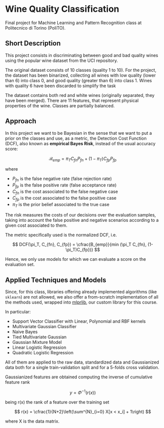 # Wine Quality Classification
Final project for Machine Learning and Pattern Recognition class at Politecnico di Torino (PoliTO).

## Short Description

This project consists in discriminating between good and bad quality wines using the popular wine dataset from the UCI repository.

The original dataset consists of 10 classes (quality 1 to 10). For the project, the dataset has been binarized, collecting all
wines with low quality (lower than 6) into class 0, and good quality (greater than 6) into class 1. Wines with quality 6 have been discarded to simplify the task

The dataset contains both red and white wines (originally separated, they have been merged).  There are 11 features, that represent physical properties of the
wine. Classes are partially balanced.

## Approach

In this project we want to be Bayesian in the sense that we want to put a prior on the classes and use, as a metric, 
the Detection Cost Function (DCF), also known as **empirical Bayes Risk**, instead of the usual accuracy score:


$$ \mathcal{B}_{emp} = \pi_T C_{fn} P_{fn} +
(1 - \pi_T) C_{fp} P_{fp}
$$

where

* $P_{fn}$ is the false negative rate (false rejection rate)
* $P_{fp}$ is the false positive rate (false acceptance rate)
* $C_{fn}$ is the cost associated to the false negative case
* $C_{fp}$ is the cost associated to the false positive case
* $\pi_T$ is the prior belief associated to the true case


The risk measures the costs of our decisions over the evaluation samples,
taking into account the false positive and negative scenarios according to 
a given cost associated to them.

The metric specifically used is the normalized DCF, i.e.

$$ DCF(\pi_T, C_{fn}, C_{fp}) = \cfrac{B_{emp}}{min (\pi_T C_{fn}, (1-\pi_T)C_{fp})} $$

Hence, we only use models for which we can evaluate a score on the evaluation set.

## Applied Techniques and Models

Since, for this class, libraries offering already implemented algorithms (like `sklearn`) are not allowed, we also offer a from-scratch
implementation of all the methods used, wrapped into [mlprlib](mlprlib), our custom library for this course.

In particular:
- Support Vector Classifier with Linear, Polynomial and RBF kernels
- Multivariate Gaussian Classifier
- Naive Bayes
- Tied Multivariate Gaussian
- Gaussian Mixture Model
- Linear Logistic Regression
- Quadratic Logistic Regression

All of them are applied to the raw data, standardized data and Gaussianized data both for a single train-validation split and for a 5-folds cross validation.

Gaussianized features are obtained computing the inverse of cumulative feature rank 

$$ y = \Phi^{-1} (r(x)) $$

being r(x) the rank of a feature over the training set

$$ r(x) = \cfrac{1}{N+2}\left(\sum^{N}_{i=0} X[x < x_i] + 1\right) $$

where X is the data matrix.
